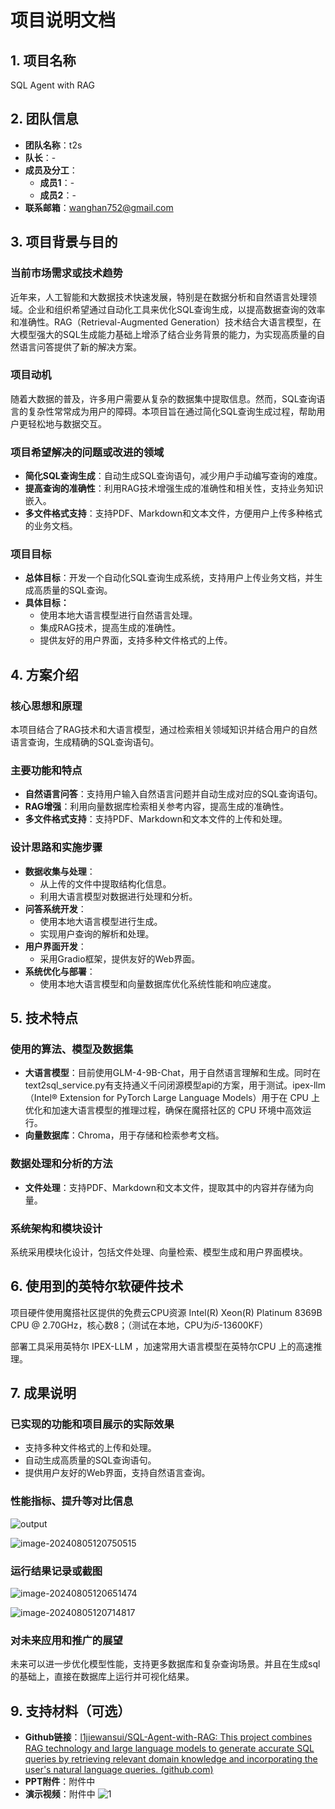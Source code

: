 # 项目说明文档

## 1. 项目名称

SQL Agent with RAG

## 2. 团队信息

- **团队名称**：t2s
- **队长**：-
- **成员及分工**：
  - **成员1**：-
  - **成员2**：-
- **联系邮箱**：wanghan752@gmail.com

## 3. 项目背景与目的

### 当前市场需求或技术趋势

近年来，人工智能和大数据技术快速发展，特别是在数据分析和自然语言处理领域。企业和组织希望通过自动化工具来优化SQL查询生成，以提高数据查询的效率和准确性。RAG（Retrieval-Augmented Generation）技术结合大语言模型，在大模型强大的SQL生成能力基础上增添了结合业务背景的能力，为实现高质量的自然语言问答提供了新的解决方案。

### 项目动机

随着大数据的普及，许多用户需要从复杂的数据集中提取信息。然而，SQL查询语言的复杂性常常成为用户的障碍。本项目旨在通过简化SQL查询生成过程，帮助用户更轻松地与数据交互。

### 项目希望解决的问题或改进的领域

- **简化SQL查询生成**：自动生成SQL查询语句，减少用户手动编写查询的难度。
- **提高查询的准确性**：利用RAG技术增强生成的准确性和相关性，支持业务知识嵌入。
- **多文件格式支持**：支持PDF、Markdown和文本文件，方便用户上传多种格式的业务文档。

### 项目目标

- **总体目标**：开发一个自动化SQL查询生成系统，支持用户上传业务文档，并生成高质量的SQL查询。
- **具体目标：**
  - 使用本地大语言模型进行自然语言处理。
  - 集成RAG技术，提高生成的准确性。
  - 提供友好的用户界面，支持多种文件格式的上传。

## 4. 方案介绍

### 核心思想和原理

本项目结合了RAG技术和大语言模型，通过检索相关领域知识并结合用户的自然语言查询，生成精确的SQL查询语句。

### 主要功能和特点

- **自然语言问答**：支持用户输入自然语言问题并自动生成对应的SQL查询语句。
- **RAG增强**：利用向量数据库检索相关参考内容，提高生成的准确性。
- **多文件格式支持**：支持PDF、Markdown和文本文件的上传和处理。

### 设计思路和实施步骤

- **数据收集与处理**：
  - 从上传的文件中提取结构化信息。
  - 利用大语言模型对数据进行处理和分析。
- **问答系统开发**：
  - 使用本地大语言模型进行生成。
  - 实现用户查询的解析和处理。
- **用户界面开发**：
  - 采用Gradio框架，提供友好的Web界面。
- **系统优化与部署**：
  - 使用本地大语言模型和向量数据库优化系统性能和响应速度。

## 5. 技术特点

### 使用的算法、模型及数据集

- **大语言模型**：目前使用GLM-4-9B-Chat，用于自然语言理解和生成。同时在text2sql_service.py有支持通义千问闭源模型api的方案，用于测试。ipex-llm（Intel® Extension for PyTorch Large Language Models）用于在 CPU 上优化和加速大语言模型的推理过程，确保在魔搭社区的 CPU 环境中高效运行。
- **向量数据库**：Chroma，用于存储和检索参考文档。

### 数据处理和分析的方法

- **文件处理**：支持PDF、Markdown和文本文件，提取其中的内容并存储为向量。

### 系统架构和模块设计

系统采用模块化设计，包括文件处理、向量检索、模型生成和用户界面模块。

## 6. 使用到的英特尔软硬件技术

项目硬件使用魔搭社区提供的免费云CPU资源 Intel(R) Xeon(R) Platinum 8369B CPU @ 2.70GHz，核心数8；（测试在本地，CPU为*i5*-13600KF）

部署工具采用英特尔 IPEX-LLM ，加速常用大语言模型在英特尔CPU 上的高速推理。

## 7. 成果说明

### 已实现的功能和项目展示的实际效果

- 支持多种文件格式的上传和处理。
- 自动生成高质量的SQL查询语句。
- 提供用户友好的Web界面，支持自然语言查询。

### 性能指标、提升等对比信息

![output](https://pic.imgdb.cn/item/66b08847d9c307b7e93f8b47.png)

![image-20240805120750515](https://pic.imgdb.cn/item/66b08837d9c307b7e93f7c5a.png)

### 运行结果记录或截图

![image-20240805120651474](https://pic.imgdb.cn/item/66b087fed9c307b7e93f4a02.png)

![image-20240805120714817](https://pic.imgdb.cn/item/66b0881bd9c307b7e93f61ce.png)

### 对未来应用和推广的展望

未来可以进一步优化模型性能，支持更多数据库和复杂查询场景。并且在生成sql的基础上，直接在数据库上运行并可视化结果。

## 9. 支持材料（可选）

- **Github链接**：[l1jiewansui/SQL-Agent-with-RAG: This project combines RAG technology and large language models to generate accurate SQL queries by retrieving relevant domain knowledge and incorporating the user's natural language queries. (github.com)](https://github.com/l1jiewansui/SQL-Agent-with-RAG)
- **PPT附件**：附件中
- **演示视频**：附件中 
![1](https://pic.imgdb.cn/item/66b087fed9c307b7e93f4a02.png)
